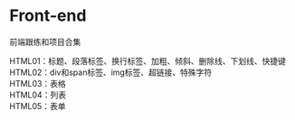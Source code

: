 # Front-end
前端跟练和项目合集
<p>HTML01：标题、段落标签、换行标签、加粗、倾斜、删除线、下划线、快捷键 <br>
HTML02：div和span标签、img标签、超链接、特殊字符 <br>
HTML03：表格 <br>
HTML04：列表 <br>
HTML05：表单 </P>
